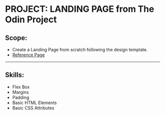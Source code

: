 # PROJECT: LANDING PAGE from **The Odin Project**


## Scope:
- Create a Landing Page from scratch following the design template.
- [Reference Page](https://www.theodinproject.com/paths/foundations/courses/foundations/lessons/landing-page)

---

## Skills:
- Flex Box
- Margins
- Padding
- Basic HTML Elements
- Basic CSS Attributes
